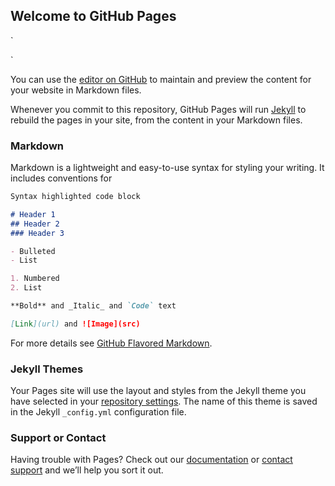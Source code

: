 ## Welcome to GitHub Pages

`
<script type="text/javascript">
window.mcwcSettings = {
  serviceName: 'widget01.mc-tb.maaiiconnect.com',
};
!function(e,t,c){var n,s=e.getElementsByTagName(t)[0];e.getElementById(c)||(n=e.createElement(t),n.id=c,n.defer=!0,n.src="https://mcwc.mc-tb.maaiiconnect.com/mcwc/mcwc.js",s.parentNode.insertBefore(n,s))}(document,"script", "mcwc-sdk");
</script>
`

You can use the [editor on GitHub](https://github.com/ayipm800/widgettest02/edit/master/index.md) to maintain and preview the content for your website in Markdown files.

Whenever you commit to this repository, GitHub Pages will run [Jekyll](https://jekyllrb.com/) to rebuild the pages in your site, from the content in your Markdown files.

### Markdown

Markdown is a lightweight and easy-to-use syntax for styling your writing. It includes conventions for

```markdown
Syntax highlighted code block

# Header 1
## Header 2
### Header 3

- Bulleted
- List

1. Numbered
2. List

**Bold** and _Italic_ and `Code` text

[Link](url) and ![Image](src)
```

For more details see [GitHub Flavored Markdown](https://guides.github.com/features/mastering-markdown/).

### Jekyll Themes

Your Pages site will use the layout and styles from the Jekyll theme you have selected in your [repository settings](https://github.com/ayipm800/widgettest02/settings). The name of this theme is saved in the Jekyll `_config.yml` configuration file.

### Support or Contact

Having trouble with Pages? Check out our [documentation](https://help.github.com/categories/github-pages-basics/) or [contact support](https://github.com/contact) and we’ll help you sort it out.
